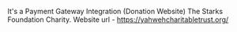 It's a Payment Gateway Integration (Donation Website) The Starks Foundation Charity. 
Website url - https://yahwehcharitabletrust.org/
